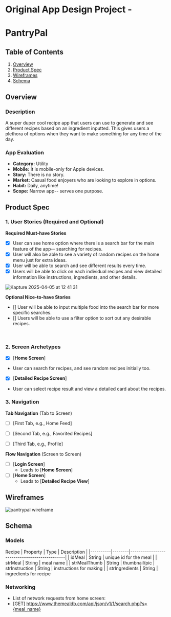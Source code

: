 Original App Design Project -
===

# PantryPal

## Table of Contents

1. [Overview](#Overview)
2. [Product Spec](#Product-Spec)
3. [Wireframes](#Wireframes)
4. [Schema](#Schema)

## Overview

### Description

A super duper cool recipe app that users can use to generate and see different recipes based on an ingredient inputted. This gives users a plethora of options when they want to make something for any time of the day.

### App Evaluation

- **Category:** Utility
- **Mobile:** It is mobile-only for Apple devices.
- **Story:**  There is no story.
- **Market:** Casual food enjoyers who are looking to explore in options.
- **Habit:** Daily, anytime!
- **Scope:** Narrow app-- serves one purpose. 

## Product Spec

### 1. User Stories (Required and Optional)

**Required Must-have Stories**

- [x] User can see home option where there is a search bar for the main feature of the app-- searching for recipes.
- [x] User will also be able to see a variety of random recipes on the home menu just for extra ideas.
- [x] User will be able to search and see different results every time.
- [x] Users will be able to click on each individual recipes and view detailed information like instructions, ingredients, and other details. 

![Kapture 2025-04-05 at 12 41 31](https://github.com/user-attachments/assets/22c3c684-fc53-4d0a-939a-aa10e28b4882)

**Optional Nice-to-have Stories**
- [] User will be able to input multiple food into the search bar for more specific searches. <br>
- [] Users will be able to use a filter option to sort out any desirable recipes.
<br>

### 2. Screen Archetypes
- [x] [**Home Screen**]
* User can search for recipes, and see random recipes initially too.
- [x] [**Detailed Recipe Screen**]
* User can select recipe result and view a detailed card about the recipes. 


### 3. Navigation

**Tab Navigation** (Tab to Screen)


- [ ] [First Tab, e.g., Home Feed]
- [ ] [Second Tab, e.g., Favorited Recipes]
- [ ] [Third Tab, e.g., Profile]


**Flow Navigation** (Screen to Screen)

- [ ] [**Login Screen**]
  * Leads to [**Home Screen**]
- [ ] [**Home Screen**]
  * Leads to [**Detailed Recipe View**] 


## Wireframes

![pantrypal wireframe](https://github.com/user-attachments/assets/d97240c9-c311-435b-a09f-6993f17e7cf0)

## Schema 


### Models

Recipe
| Property | Type   | Description                                  |
|----------|--------|----------------------------------------------|
| idMeal | String | unique id for the meal   |
| strMeal | String | meal name     |
| strMealThumb      | String    | thumbnail/pic
| strInstruction | String | instructions for making |
| strIngredients | String | ingredients for recipe


### Networking

- List of network requests from home screen:
- [GET] https://www.themealdb.com/api/json/v1/1/search.php?s={meal_name}
